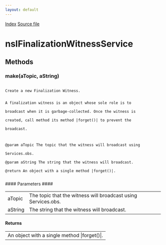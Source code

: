 ```yaml
---
layout: default
---
```

<div id='links'><a href="../index.html">Index</a>
<a href="http://dxr.mozilla.org/mozilla-central/source/toolkit/components/finalizationwitness/nsIFinalizationWitnessService.idl">Source file</a>
</div>

# nsIFinalizationWitnessService #

## Methods ##

### make(aTopic, aString) ###
<code>  
Create a new Finalization Witness.  
  
A finalization witness is an object whose sole role is to  
broadcast when it is garbage-collected. Once the witness is  
created, call method its method |forget()| to prevent the  
broadcast.  
  
@param aTopic The topic that the witness will broadcast using  
              Services.obs.  
@param aString The string that the witness will broadcast.  
@return An object with a single method |forget()|.  
  
</code>
#### Parameters ####

<table>

<tr>
<td>aTopic</td>
<td>The topic that the witness will broadcast using  
              Services.obs.  
</td>
</tr>

<tr>
<td>aString</td>
<td>The string that the witness will broadcast.  
</td>
</tr>

</table>

#### Returns ####

<table>

<tr>
<td>An object with a single method |forget()|.  
</td>
</tr>

</table>
